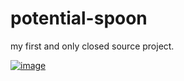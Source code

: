 # potential-spoon
my first and only closed source project.

[![image](https://user-images.githubusercontent.com/69060894/185729384-3bea7999-638b-4437-b69c-490f4822fe1e.png)](https://github.com/afkvido/potential-spoon/releases/tag/0.0.1)
